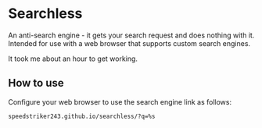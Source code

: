 # Searchless
An anti-search engine - it gets your search request and does nothing with it.<br>
Intended for use with a web browser that supports custom search engines.

It took me about an hour to get working.

## How to use
Configure your web browser to use the search engine link as follows:
```url
speedstriker243.github.io/searchless/?q=%s
```
